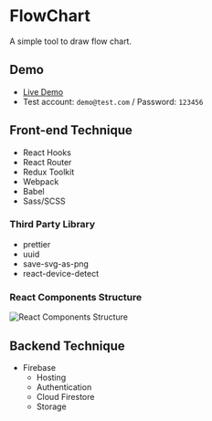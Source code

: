 # FlowChart
A simple tool to draw flow chart.

## Demo
- [Live Demo](https://flow-chart-f5582.web.app/)
- Test account: `demo@test.com` / Password: `123456`

## Front-end Technique
- React Hooks
- React Router
- Redux Toolkit
- Webpack
- Babel
- Sass/SCSS

### Third Party Library
- prettier
- uuid
- save-svg-as-png
- react-device-detect

### React Components Structure
![React Components Structure](https://user-images.githubusercontent.com/89247843/174321111-b6f0e054-c2f4-45a3-89fe-3128ee02bcb9.jpg)


## Backend Technique
- Firebase
  - Hosting
  - Authentication
  - Cloud Firestore
  - Storage
